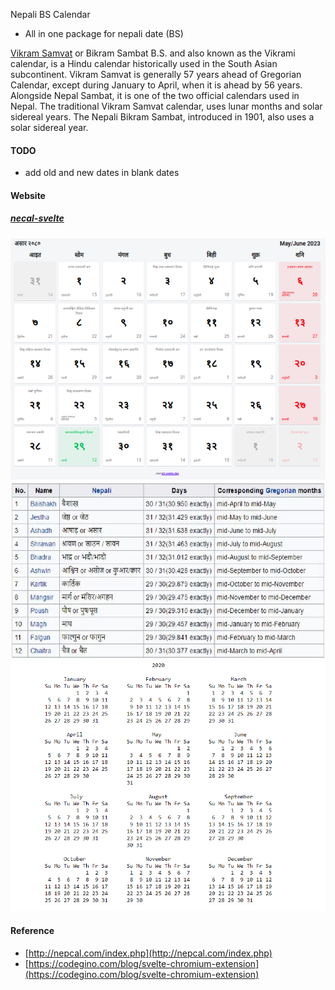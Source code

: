 Nepali BS Calendar
- All in one package for nepali date (BS)


[Vikram Samvat](https://en.wikipedia.org/wiki/Vikram_Samvat) or Bikram Sambat B.S. and also known as the Vikrami calendar, is a Hindu calendar historically used in the South Asian subcontinent. Vikram Samvat is generally 57 years ahead of Gregorian Calendar, except during January to April, when it is ahead by 56 years. Alongside Nepal Sambat, it is one of the two official calendars used in Nepal. The traditional Vikram Samvat calendar, uses lunar months and solar sidereal years. The Nepali Bikram Sambat, introduced in 1901, also uses a solar sidereal year.

#### TODO
- add old and new dates in blank dates

#### Website
##### [necal-svelte](./example/necal-svelte/)
![nepali calculator image](./images/1.png "nepali calculator image")
![](./images/2.webp)
![](./images/3.png)

#### Reference
- [http://nepcal.com/index.php](http://nepcal.com/index.php)
- [https://codegino.com/blog/svelte-chromium-extension](https://codegino.com/blog/svelte-chromium-extension)